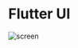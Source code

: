 # Flutter UI

![screen](https://user-images.githubusercontent.com/42887995/103510302-f5218480-4e8a-11eb-86b5-808ba8016b7f.png)
